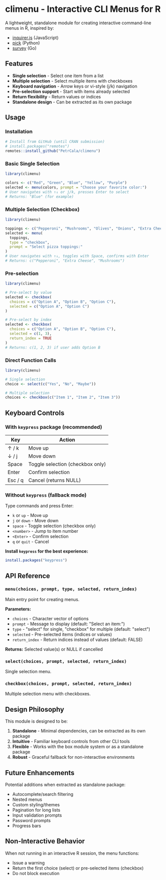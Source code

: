 # climenu - Interactive CLI Menus for R

A lightweight, standalone module for creating interactive command-line menus in R, inspired by:

- [inquirer.js](https://github.com/SBoudrias/Inquirer.js) (JavaScript)
- [pick](https://github.com/wong2/pick) (Python)
- [survey](https://github.com/AlecAivazis/survey) (Go)

## Features

- **Single selection** - Select one item from a list
- **Multiple selection** - Select multiple items with checkboxes
- **Keyboard navigation** - Arrow keys or vi-style (j/k) navigation
- **Pre-selection support** - Start with items already selected
- **Return flexibility** - Return values or indices
- **Standalone design** - Can be extracted as its own package

## Usage

### Installation

```r
# Install from GitHub (until CRAN submission)
# install.packages("remotes")
remotes::install_github("PetrCala/climenu")
```

### Basic Single Selection

```r
library(climenu)

colors <- c("Red", "Green", "Blue", "Yellow", "Purple")
selected <- menu(colors, prompt = "Choose your favorite color:")
# User navigates with ↑↓ or j/k, presses Enter to select
# Returns: "Blue" (for example)
```

### Multiple Selection (Checkbox)

```r
library(climenu)

toppings <- c("Pepperoni", "Mushrooms", "Olives", "Onions", "Extra Cheese")
selected <- menu(
  toppings,
  type = "checkbox",
  prompt = "Select pizza toppings:"
)
# User navigates with ↑↓, toggles with Space, confirms with Enter
# Returns: c("Pepperoni", "Extra Cheese", "Mushrooms")
```

### Pre-selection

```r
library(climenu)

# Pre-select by value
selected <- checkbox(
  choices = c("Option A", "Option B", "Option C"),
  selected = c("Option A", "Option C")
)

# Pre-select by index
selected <- checkbox(
  choices = c("Option A", "Option B", "Option C"),
  selected = c(1, 3),
  return_index = TRUE
)
# Returns: c(1, 2, 3) if user adds Option B
```

### Direct Function Calls

```r
library(climenu)

# Single selection
choice <- select(c("Yes", "No", "Maybe"))

# Multiple selection
choices <- checkbox(c("Item 1", "Item 2", "Item 3"))
```

## Keyboard Controls

### With `keypress` package (recommended)

| Key | Action |
|-----|--------|
| ↑ / k | Move up |
| ↓ / j | Move down |
| Space | Toggle selection (checkbox only) |
| Enter | Confirm selection |
| Esc / q | Cancel (returns NULL) |

### Without `keypress` (fallback mode)

Type commands and press Enter:
- `k` or `up` - Move up
- `j` or `down` - Move down
- `space` - Toggle selection (checkbox only)
- `<number>` - Jump to item number
- `<Enter>` - Confirm selection
- `q` or `quit` - Cancel

**Install `keypress` for the best experience:**
```r
install.packages("keypress")
```

## API Reference

### `menu(choices, prompt, type, selected, return_index)`

Main entry point for creating menus.

**Parameters:**

- `choices` - Character vector of options
- `prompt` - Message to display (default: "Select an item:")
- `type` - "select" for single, "checkbox" for multiple (default: "select")
- `selected` - Pre-selected items (indices or values)
- `return_index` - Return indices instead of values (default: FALSE)

**Returns:** Selected value(s) or NULL if cancelled

### `select(choices, prompt, selected, return_index)`

Single selection menu.

### `checkbox(choices, prompt, selected, return_index)`

Multiple selection menu with checkboxes.

## Design Philosophy

This module is designed to be:

1. **Standalone** - Minimal dependencies, can be extracted as its own package
2. **Intuitive** - Familiar keyboard controls from other CLI tools
3. **Flexible** - Works with the box module system or as a standalone package
4. **Robust** - Graceful fallback for non-interactive environments

## Future Enhancements

Potential additions when extracted as standalone package:

- Autocomplete/search filtering
- Nested menus
- Custom styling/themes
- Pagination for long lists
- Input validation prompts
- Password prompts
- Progress bars

## Non-Interactive Behavior

When not running in an interactive R session, the menu functions:

- Issue a warning
- Return the first choice (select) or pre-selected items (checkbox)
- Do not block execution
